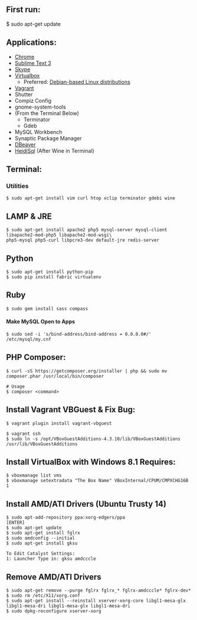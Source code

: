 First run:
-------------
$ sudo apt-get update

Applications:
-------------
- [Chrome](https://www.google.com/intl/en-US/chrome/browser/)
- [Sublime Text 3](http://www.sublimetext.com/3)
- [Skype](http://www.skype.com/en/download-skype/skype-for-computer/)
- [Virtualbox](https://www.virtualbox.org/wiki/Downloads)
  - Preferred: [Debian-based Linux distributions](https://www.virtualbox.org/wiki/Linux_Downloads)
- [Vagrant](http://www.vagrantup.com/)
- Shutter
- Compiz Config
- gnome-system-tools
- (From the Terminal Below)
    - Terminator
    - Gdeb
- MySQL Workbench
- Synaptic Package Manager
- [DBeaver](http://dbeaver.jkiss.org/)
- [HeidiSql](http://www.heidisql.com/) (After Wine in Terminal)

Terminal:
---------

### Utilities

    $ sudo apt-get install vim curl htop xclip terminator gdebi wine

## LAMP & JRE

    $ sudo apt-get install apache2 php5 mysql-server mysql-client libapache2-mod-php5 libapache2-mod-wsgi\
    php5-mysql php5-curl libpcre3-dev default-jre redis-server

## Python

    $ sudo apt-get install python-pip
    $ sudo pip install fabric virtualenv

## Ruby

    $ sudo gem install sass compass

#### Make MySQL Open to Apps

    $ sudo sed -i 's/bind-address/bind-address = 0.0.0.0#/' /etc/mysql/my.cnf

PHP Composer:
-------------

    $ curl -sS https://getcomposer.org/installer | php && sudo mv composer.phar /usr/local/bin/composer

    # Usage
    $ composer <command>

Install Vagrant VBGuest & Fix Bug:
----------------------------------

    $ vagrant plugin install vagrant-vbguest

    $ vagrant ssh
    $ sudo ln -s /opt/VBoxGuestAdditions-4.3.10/lib/VBoxGuestAdditions /usr/lib/VBoxGuestAdditions


Install VirtualBox with Windows 8.1 Requires:
---------------------------------------------

    $ vboxmanage list vms
    $ vboxmanage setextradata "The Box Name" VBoxInternal/CPUM/CMPXCHG16B 1


Install AMD/ATI Drivers (Ubuntu Trusty 14)
-------------------------------------

    $ sudo apt-add-repository ppa:xorg-edgers/ppa
    [ENTER]
    $ sudo apt-get update
    $ sudo apt-get install fglrx
    $ sudo amdconfig --initial
    $ sudo apt-get install gksu

    To Edit Catalyst Settings:
    1: Launcher Type in: gksu amdcccle

Remove AMD/ATI Drivers
----------------------

    $ sudo apt-get remove --purge fglrx fglrx_* fglrx-amdcccle* fglrx-dev*
    $ sudo rm /etc/X11/xorg.conf
    $ sudo apt-get install --reinstall xserver-xorg-core libgl1-mesa-glx libgl1-mesa-dri libgl1-mesa-glx libgl1-mesa-dri
    $ sudo dpkg-reconfigure xserver-xorg